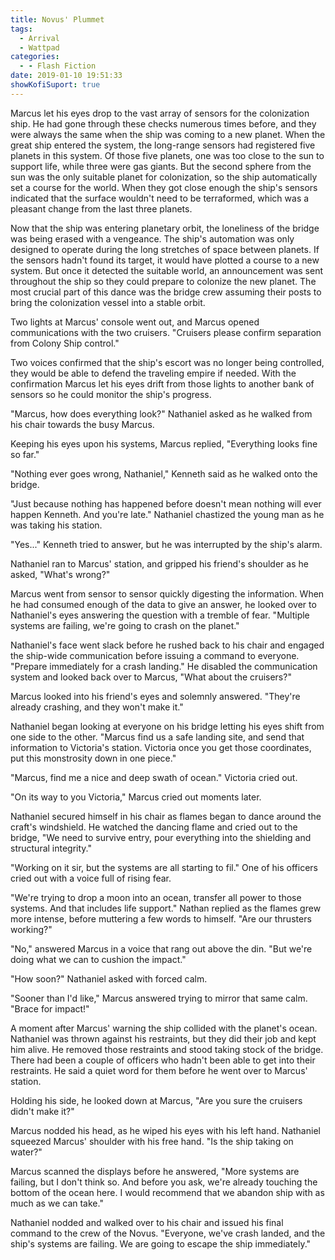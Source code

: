 ```yaml
---
title: Novus' Plummet
tags:
  - Arrival
  - Wattpad
categories:
  - - Flash Fiction
date: 2019-01-10 19:51:33
showKofiSuport: true
---
```


Marcus let his eyes drop to the vast array of sensors for the colonization ship.  He had gone through these checks numerous times before, and they were always the same when the ship was coming to a new planet.  When the great ship entered the system, the long-range sensors had registered five planets in this system.  Of those five planets, one was too close to the sun to support life, while three were gas giants.  But the second sphere from the sun was the only suitable planet for colonization, so the ship automatically set a course for the world.  When they got close enough the ship's sensors indicated that the surface wouldn't need to be terraformed, which was a pleasant change from the last three planets.

Now that the ship was entering planetary orbit, the loneliness of the bridge was being erased with a vengeance.  The ship's automation was only designed to operate during the long stretches of space between planets.<!-- more -->  If the sensors hadn't found its target, it would have plotted a course to a new system.  But once it detected the suitable world, an announcement was sent throughout the ship so they could prepare to colonize the new planet.  The most crucial part of this dance was the bridge crew assuming their posts to bring the colonization vessel into a stable orbit.

Two lights at Marcus' console went out, and Marcus opened communications with the two cruisers.  "Cruisers please confirm separation from Colony Ship control."

Two voices confirmed that the ship's escort was no longer being controlled, they would be able to defend the traveling empire if needed.  With the confirmation Marcus let his eyes drift from those lights to another bank of sensors so he could monitor the ship's progress.

"Marcus, how does everything look?"  Nathaniel asked as he walked from his chair towards the busy Marcus.

Keeping his eyes upon his systems, Marcus replied, "Everything looks fine so far."

"Nothing ever goes wrong, Nathaniel," Kenneth said as he walked onto the bridge.

"Just because nothing has happened before doesn't mean nothing will ever happen Kenneth.  And you're late."  Nathaniel chastized the young man as he was taking his station.

"Yes..."  Kenneth tried to answer, but he was interrupted by the ship's alarm.

Nathaniel ran to Marcus' station, and gripped his friend's shoulder as he asked, "What's wrong?"

Marcus went from sensor to sensor quickly digesting the information.  When he had consumed enough of the data to give an answer, he looked over to Nathaniel's eyes answering the question with a tremble of fear.  "Multiple systems are failing, we're going to crash on the planet."

Nathaniel's face went slack before he rushed back to his chair and engaged the ship-wide communication before issuing a command to everyone.  "Prepare immediately for a crash landing."  He disabled the communication system and looked back over to Marcus, "What about the cruisers?"

Marcus looked into his friend's eyes and solemnly answered.  "They're already crashing, and they won't make it."

Nathaniel began looking at everyone on his bridge letting his eyes shift from one side to the other.  "Marcus find us a safe landing site, and send that information to Victoria's station.  Victoria once you get those coordinates, put this monstrosity down in one piece."

"Marcus, find me a nice and deep swath of ocean."  Victoria cried out.

"On its way to you Victoria," Marcus cried out moments later.

Nathaniel secured himself in his chair as flames began to dance around the craft's windshield.  He watched the dancing flame and cried out to the bridge, "We need to survive entry, pour everything into the shielding and structural integrity."

"Working on it sir, but the systems are all starting to fil."  One of his officers cried out with a voice full of rising fear.

"We're trying to drop a moon into an ocean, transfer all power to those systems.  And that includes life support."  Nathan replied as the flames grew more intense, before muttering a few words to himself.  "Are our thrusters working?"

"No," answered Marcus in a voice that rang out above the din.  "But we're doing what we can to cushion the impact."

"How soon?"  Nathaniel asked with forced calm.

"Sooner than I'd like," Marcus answered trying to mirror that same calm.  "Brace for impact!"

A moment after Marcus' warning the ship collided with the planet's ocean.  Nathaniel was thrown against his restraints, but they did their job and kept him alive.  He removed those restraints and stood taking stock of the bridge.  There had been a couple of officers who hadn't been able to get into their restraints.  He said a quiet word for them before he went over to Marcus' station.

Holding his side, he looked down at Marcus, "Are you sure the cruisers didn't make it?"

Marcus nodded his head, as he wiped his eyes with his left hand.  Nathaniel squeezed Marcus' shoulder with his free hand.  "Is the ship taking on water?"

Marcus scanned the displays before he answered, "More systems are failing, but I don't think so.  And before you ask, we're already touching the bottom of the ocean here.  I would recommend that we abandon ship with as much as we can take."

Nathaniel nodded and walked over to his chair and issued his final command to the crew of the Novus.  "Everyone, we've crash landed, and the ship's systems are failing.  We are going to escape the ship immediately."